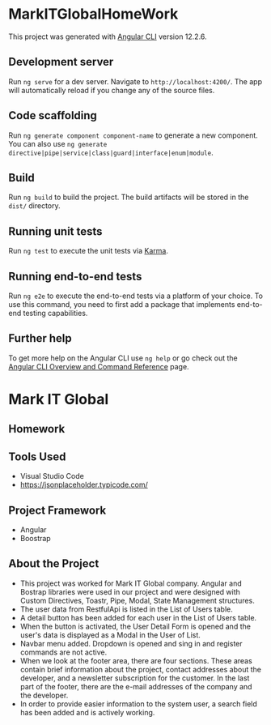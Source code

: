 # MarkITGlobalHomeWork

This project was generated with [Angular CLI](https://github.com/angular/angular-cli) version 12.2.6.

## Development server

Run `ng serve` for a dev server. Navigate to `http://localhost:4200/`. The app will automatically reload if you change any of the source files.

## Code scaffolding

Run `ng generate component component-name` to generate a new component. You can also use `ng generate directive|pipe|service|class|guard|interface|enum|module`.

## Build

Run `ng build` to build the project. The build artifacts will be stored in the `dist/` directory.

## Running unit tests

Run `ng test` to execute the unit tests via [Karma](https://karma-runner.github.io).

## Running end-to-end tests

Run `ng e2e` to execute the end-to-end tests via a platform of your choice. To use this command, you need to first add a package that implements end-to-end testing capabilities.

## Further help

To get more help on the Angular CLI use `ng help` or go check out the [Angular CLI Overview and Command Reference](https://angular.io/cli) page.
# Mark IT Global
## Homework
## Tools Used
- Visual Studio Code
- https://jsonplaceholder.typicode.com/

## Project Framework
- Angular
- Boostrap

## About the Project
- This project was worked for Mark IT Global company.
Angular and Bostrap libraries were used in our project and were designed with Custom Directives, Toastr, Pipe, Modal, State Management structures.
- The user data from RestfulApi is listed in the List of Users table.
- A detail button has been added for each user in the List of Users table.
- When the button is activated, the User Detail Form is opened and the user's data is displayed as a Modal in the User of List.
- Navbar menu added. Dropdown is opened and sing in and register commands are not active.
- When we look at the footer area, there are four sections. These areas contain brief information about the project, contact addresses about the developer, and a newsletter subscription for the customer. In the last part of the footer, there are the e-mail addresses of the company and the developer.
- In order to provide easier information to the system user, a search field has been added and is actively working.
